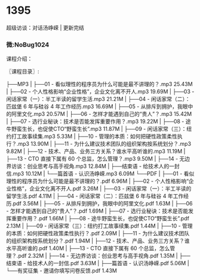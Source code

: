 # 1395
超级访谈：对话汤峥嵘 | 更新完结
### 微:NoBug1024 


课程介绍：

〖课程目录〗:

├──MP3
| ├──01 - 看似理性的程序员为什么可能是最不讲理的？.mp3 25.43M
| ├──02 - 个人性格影响“企业性格”，企业文化离不开人.mp3 19.69M
| ├──03 - 闲话家常（一）：半工半读的留学生活.mp3 21.21M
| ├──04 - 闲话家常（二）：匹兹堡 6 年与硅谷 4 年工作经历.mp3 16.69M
| ├──05 - 从排斥到拥护，我眼中的阿里文化.mp3 20.57M
| ├──06 - 怎样才能遇到自己的“贵人”？.mp3 15.42M
| ├──07 - 选行业秘诀：技术是否能发挥重要作用？.mp3 19.22M
| ├──08 - 途牛野蛮生长，也促使CTO“野蛮生长”.mp3 11.87M
| ├──09 - 闲话家常（三）：纽约打工故事续集.mp3 5.33M
| ├──10 - 管理的本质：如何把硬性政策柔性执行？.mp3 13.90M
| ├──11 - 为什么建议技术团队的组织架构按系统划分？.mp3 9.82M
| ├──12 - 技术、产品、业务三方关系？谁水平高听谁的.mp3 11.19M
| ├──13 - CTO 直接下属有 60 个总监，怎么管理？.mp3 9.50M
| ├──14 - 无边界访谈：创业思考与高手视角.mp3 12.84M
| ├──结束语 - 给技术人的一封信.mp3 10.12M
| └──篇首语 - 认识汤峥嵘.mp3 6.09M
└──PDF
| ├──01 - 看似理性的程序员为什么可能是最不讲理的？.pdf 6.96M
| ├──02 - 个人性格影响“企业性格”，企业文化离不开人.pdf 3.26M
| ├──03 - 闲话家常（一）：半工半读的留学生活.pdf 4.11M
| ├──04 - 闲话家常（二）：匹兹堡 6 年与硅谷 4 年工作经历.pdf 3.56M
| ├──05 - 从排斥到拥护，我眼中的阿里文化.pdf 1.63M
| ├──06 - 怎样才能遇到自己的“贵人”？.pdf 1.69M
| ├──07 - 选行业秘诀：技术是否能发挥重要作用？.pdf 1.66M
| ├──08 - 途牛野蛮生长，也促使CTO“野蛮生长”.pdf 2.13M
| ├──09 - 闲话家常（三）：纽约打工故事续集.pdf 1.44M
| ├──10 - 管理的本质：如何把硬性政策柔性执行？.pdf 2.09M
| ├──11 - 为什么建议技术团队的组织架构按系统划分？.pdf 1.94M
| ├──12 - 技术、产品、业务三方关系？谁水平高听谁的.pdf 1.40M
| ├──13 - CTO 直接下属有 60 个总监，怎么管理？.pdf 2.32M
| ├──14 - 无边界访谈：创业思考与高手视角.pdf 1.35M
| ├──结束语 - 给技术人的一封信.pdf 3.63M
| ├──篇首语 - 认识汤峥嵘.pdf 5.06M
| └──有奖征集 - 邀请你填写问卷反馈.pdf 1.43M
